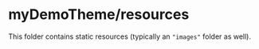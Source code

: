 # myDemoTheme/resources

This folder contains static resources (typically an `"images"` folder as well).

